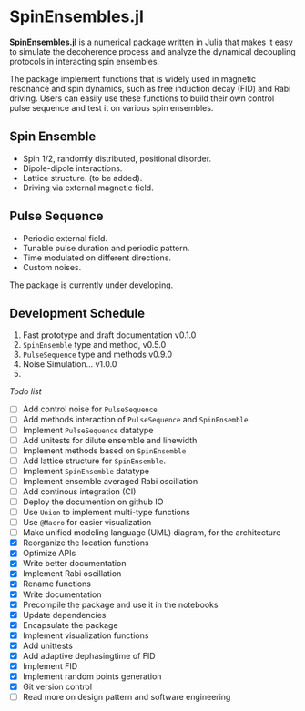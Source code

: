 # SpinEnsembles.jl

**SpinEnsembles.jl** is a numerical package written in Julia that makes it easy to simulate the decoherence process and analyze the dynamical decoupling protocols in interacting spin ensembles.

The package implement functions that is widely used in magnetic resonance and spin dynamics, 
such as free induction decay (FID) and Rabi driving. Users can easily use these functions to build their own control pulse sequence and test it on various spin ensembles.

## Spin Ensemble
- Spin 1/2, randomly distributed, positional disorder.
- Dipole-dipole interactions.
- Lattice structure. (to be added).
- Driving via external magnetic field.

## Pulse Sequence
- Periodic external field.
- Tunable pulse duration and periodic pattern.
- Time modulated on different directions. 
- Custom noises. 

The package is currently under developing. 

## Development Schedule 
1. Fast prototype and draft documentation v0.1.0
2. `SpinEnsemble` type and method, v0.5.0
3. `PulseSequence` type and methods v0.9.0
4. Noise Simulation... v1.0.0
5. 

*Todo list*
- [ ] Add control noise for `PulseSequence`
- [ ] Add methods interaction of `PulseSequence` and `SpinEnsemble`
- [ ] Implement `PulseSequence` datatype
- [ ] Add unitests for dilute ensemble and linewidth
- [ ] Implement methods based on `SpinEnsemble`
- [ ] Add lattice structure for `SpinEnsemble`.
- [ ] Implement `SpinEnsemble` datatype 
- [ ] Implement ensemble averaged Rabi oscillation
- [ ] Add continous integration (CI)
- [ ] Deploy the documention on github IO
- [ ] Use `Union` to implement multi-type functions
- [ ] Use `@Macro` for easier visualization
- [ ] Make unified modeling language (UML) diagram, for the architecture
- [X] Reorganize the location functions
- [X] Optimize APIs
- [X] Write better documentation
- [X] Implement Rabi oscillation
- [X] Rename functions
- [X] Write documentation
- [X] Precompile the package and use it in the notebooks
- [X] Update dependencies
- [X] Encapsulate the package
- [X] Implement visualization functions
- [X] Add unittests
- [X] Add adaptive dephasingtime of FID
- [X] Implement FID
- [X] Implement random points generation
- [X] Git version control
- [ ] Read more on design pattern and software engineering